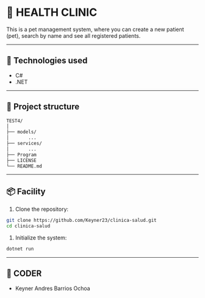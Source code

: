 #  🏥 HEALTH CLINIC 

This is a pet management system, where you can create a new patient (pet), search by name and see all registered patients.

---

## 🚀 Technologies used

- C#
- .NET

---

## 📁 Project structure
```bash
TEST4/
│
├── models/ 
│       ...
├── services/ 
│       ...
├── Program 
├── LICENSE
└── README.md
```

---

## 📦 Facility

1. Clone the repository:

```bash
git clone https://github.com/Keyner23/clinica-salud.git
cd clinica-salud
```

1. Initialize the system:
```bash
dotnet run
```
---

## 🚀 CODER 
- Keyner Andres Barrios Ochoa
